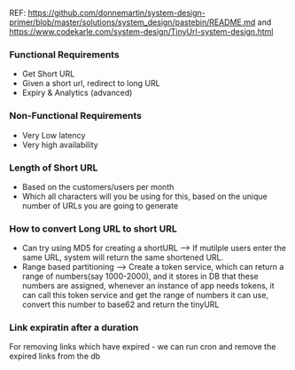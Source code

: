 REF: https://github.com/donnemartin/system-design-primer/blob/master/solutions/system_design/pastebin/README.md and https://www.codekarle.com/system-design/TinyUrl-system-design.html

### Functional Requirements
* Get Short URL
* Given a short url, redirect to long URL
* Expiry & Analytics (advanced)

### Non-Functional Requirements
* Very Low latency
* Very high availability


### Length of Short URL
* Based on the customers/users per month
* Which all characters will you be using for this, based on the unique number of URLs you are going to generate

### How to convert Long URL to short URL
* Can try using MD5 for creating a shortURL --> If mutilple users enter the same URL, system will return the same shortened URL.
* Range based partitioning --> Create a token service, which can return a range of numbers(say 1000-2000), and it stores in DB that these numbers are assigned, whenever an instance of app needs tokens, it can call this token service and get the range of numbers it can use, convert this number to base62 and return the tinyURL


### Link expiratin after a duration
For removing links which have expired - we can run cron and remove the expired links from the db
